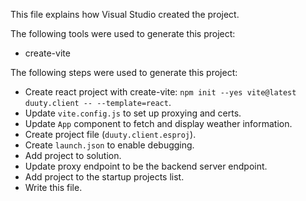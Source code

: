 This file explains how Visual Studio created the project.

The following tools were used to generate this project:
- create-vite

The following steps were used to generate this project:
- Create react project with create-vite: `npm init --yes vite@latest duuty.client -- --template=react`.
- Update `vite.config.js` to set up proxying and certs.
- Update `App` component to fetch and display weather information.
- Create project file (`duuty.client.esproj`).
- Create `launch.json` to enable debugging.
- Add project to solution.
- Update proxy endpoint to be the backend server endpoint.
- Add project to the startup projects list.
- Write this file.

